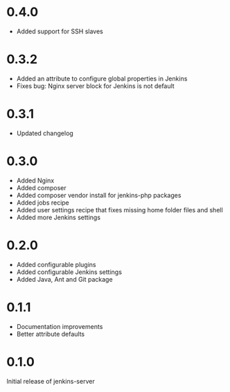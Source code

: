 # 0.4.0

- Added support for SSH slaves

# 0.3.2

- Added an attribute to configure global properties in Jenkins
- Fixes bug: Nginx server block for Jenkins is not default

# 0.3.1

- Updated changelog

# 0.3.0

- Added Nginx
- Added composer
- Added composer vendor install for jenkins-php packages
- Added jobs recipe
- Added user settings recipe that fixes missing home folder files and shell 
- Added more Jenkins settings

# 0.2.0

- Added configurable plugins
- Added configurable Jenkins settings
- Added Java, Ant and Git package

# 0.1.1

- Documentation improvements
- Better attribute defaults

# 0.1.0

Initial release of jenkins-server
